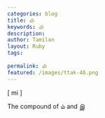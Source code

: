 ```yaml
---
categories: blog
title: மி
keywords: மி
description: 
author: Tamilan
layout: Ruby
tags: 
 
permalink: மி
featured: /images/ttak-48.png
---
```

  
[ mi ]  
  
The compound of ம் and இ